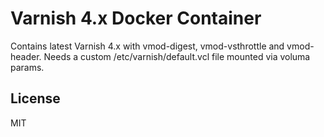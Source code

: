 # Varnish 4.x Docker Container

Contains latest Varnish 4.x with vmod-digest, vmod-vsthrottle and vmod-header. Needs a custom /etc/varnish/default.vcl file mounted via voluma params.

## License

MIT
